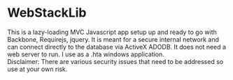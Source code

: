 WebStackLib
===========

This is a lazy-loading MVC Javascript app setup up and ready to go with Backbone, Requirejs, jquery. 
It is meant for a secure internal network and can connect directly to the database via ActiveX ADODB.
It does not need a web server to run.
I use as a .hta windows application.  
Disclaimer: There are various security issues that need to be addressed so use at your own risk.
